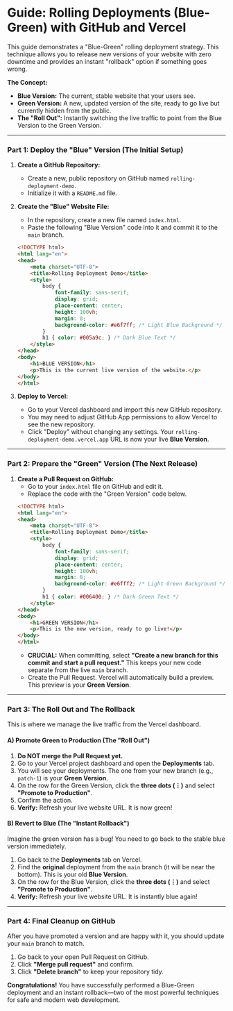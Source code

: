 # Guide: Rolling Deployments (Blue-Green) with GitHub and Vercel

This guide demonstrates a "Blue-Green" rolling deployment strategy. This technique allows you to release new versions of your website with zero downtime and provides an instant "rollback" option if something goes wrong.

**The Concept:**
-   **Blue Version:** The current, stable website that your users see.
-   **Green Version:** A new, updated version of the site, ready to go live but currently hidden from the public.
-   **The "Roll Out":** Instantly switching the live traffic to point from the Blue Version to the Green Version.

---

### Part 1: Deploy the "Blue" Version (The Initial Setup)

1.  **Create a GitHub Repository:**
    *   Create a new, public repository on GitHub named `rolling-deployment-demo`.
    *   Initialize it with a `README.md` file.

2.  **Create the "Blue" Website File:**
    *   In the repository, create a new file named `index.html`.
    *   Paste the following "Blue Version" code into it and commit it to the `main` branch.
    ```html
    <!DOCTYPE html>
    <html lang="en">
    <head>
        <meta charset="UTF-8">
        <title>Rolling Deployment Demo</title>
        <style>
            body { 
                font-family: sans-serif; 
                display: grid; 
                place-content: center; 
                height: 100vh; 
                margin: 0; 
                background-color: #e6f7ff; /* Light Blue Background */
            }
            h1 { color: #005a9c; } /* Dark Blue Text */
        </style>
    </head>
    <body>
        <h1>BLUE VERSION</h1>
        <p>This is the current live version of the website.</p>
    </body>
    </html>
    ```

3.  **Deploy to Vercel:**
    *   Go to your Vercel dashboard and import this new GitHub repository.
    *   You may need to adjust GitHub App permissions to allow Vercel to see the new repository.
    *   Click "Deploy" without changing any settings. Your `rolling-deployment-demo.vercel.app` URL is now your live **Blue Version**.

---

### Part 2: Prepare the "Green" Version (The Next Release)

1.  **Create a Pull Request on GitHub:**
    *   Go to your `index.html` file on GitHub and edit it.
    *   Replace the code with the "Green Version" code below.
    ```html
    <!DOCTYPE html>
    <html lang="en">
    <head>
        <meta charset="UTF-8">
        <title>Rolling Deployment Demo</title>
        <style>
            body { 
                font-family: sans-serif; 
                display: grid; 
                place-content: center; 
                height: 100vh; 
                margin: 0; 
                background-color: #e6fff2; /* Light Green Background */
            }
            h1 { color: #006400; } /* Dark Green Text */
        </style>
    </head>
    <body>
        <h1>GREEN VERSION</h1>
        <p>This is the new version, ready to go live!</p>
    </body>
    </html>
    ```
    *   **CRUCIAL:** When committing, select **"Create a new branch for this commit and start a pull request."** This keeps your new code separate from the live `main` branch.
    *   Create the Pull Request. Vercel will automatically build a preview. This preview is your **Green Version**.

---

### Part 3: The Roll Out and The Rollback

This is where we manage the live traffic from the Vercel dashboard.

#### A) Promote Green to Production (The "Roll Out")

1.  **Do NOT merge the Pull Request yet.**
2.  Go to your Vercel project dashboard and open the **Deployments** tab.
3.  You will see your deployments. The one from your new branch (e.g., `patch-1`) is your **Green Version**.
4.  On the row for the Green Version, click the **three dots (⋮)** and select **"Promote to Production"**.
5.  Confirm the action.
6.  **Verify:** Refresh your live website URL. It is now green!

#### B) Revert to Blue (The "Instant Rollback")

Imagine the green version has a bug! You need to go back to the stable blue version immediately.

1.  Go back to the **Deployments** tab on Vercel.
2.  Find the **original** deployment from the `main` branch (it will be near the bottom). This is your old **Blue Version**.
3.  On the row for the Blue Version, click the **three dots (⋮)** and select **"Promote to Production"**.
4.  **Verify:** Refresh your live website URL. It is instantly blue again!

---

### Part 4: Final Cleanup on GitHub

After you have promoted a version and are happy with it, you should update your `main` branch to match.

1.  Go back to your open Pull Request on GitHub.
2.  Click **"Merge pull request"** and confirm.
3.  Click **"Delete branch"** to keep your repository tidy.

**Congratulations!** You have successfully performed a Blue-Green deployment and an instant rollback—two of the most powerful techniques for safe and modern web development.
